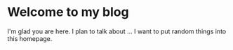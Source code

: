 # Welcome to my blog

I'm glad you are here. I plan to talk about ...
I want to put random things into this homepage. 

